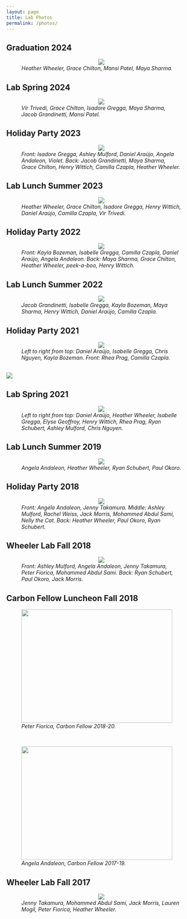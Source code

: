 ```yaml
---
layout: page
title: Lab Photos
permalink: /photos/
---
```


## Graduation 2024

<figure>
    <center><img src="{{ site.baseurl }}/images/grads2024.jpeg"/></center>
<figcaption>
<i>Heather Wheeler, Grace Chilton, Mansi Patel, Maya Sharma. </i>

</figcaption>
</figure>

## Lab Spring 2024

<figure>
    <center><img src="{{ site.baseurl }}/images/spring2024.jpeg"/></center>
<figcaption>
<i>Vir Trivedi, Grace Chilton, Isadore Gregga, Maya Sharma, Jacob Grandinetti, Mansi Patel. </i>

</figcaption>
</figure>

## Holiday Party 2023

<figure>
    <center><img src="{{ site.baseurl }}/images/lab_xmas2023.jpg"/></center>
<figcaption>
<i>Front: Isadore Gregga, Ashley Mulford, Daniel Araújo, Angela Andaleon, Violet. Back: Jacob Grandinetti, Maya Sharma, Grace Chilton, Henry Wittich, Camilla Czapla, Heather Wheeler. </i>

</figcaption>
</figure>

## Lab Lunch Summer 2023

<figure>
    <center><img src="{{ site.baseurl }}/images/lunch_june23.jpg"/></center>
<figcaption>
<i>Heather Wheeler, Grace Chilton, Isadore Gregga, Henry Wittich, Daniel Araújo, Camilla Czapla, Vir Trivedi. </i>

</figcaption>
</figure>


## Holiday Party 2022

<figure>
    <center><img src="{{ site.baseurl }}/images/fall2022_holiday.jpg"/></center>
<figcaption>
<i>Front: Kayla Bozeman, Isabelle Gregga, Camilla Czapla, Daniel Araújo, Angela Andaleon. Back: Maya Sharma, Grace Chilton, Heather Wheeler, peek-a-boo, Henry Wittich. </i>

</figcaption>
</figure>

## Lab Lunch Summer 2022

<figure>
    <center><img src="{{ site.baseurl }}/images/lunch2022.jpg"/></center>
<figcaption>
<i>Jacob Grandinetti, Isabelle Gregga, Kayla Bozeman, Maya Sharma, Henry Wittich, Daniel Araújo, Camilla Czapla. </i>

</figcaption>
</figure>


## Holiday Party 2021 
<figure>
    <center><img src="{{ site.baseurl }}/images/lab_fall2021.jpg"/></center>
<figcaption>
<i>Left to right from top: Daniel Araújo, Isabelle Gregga, Chris Nguyen, Kayla Bozeman. Front: Rhea Prag, Camilla Czapla. </i>
</figcaption>
</figure>
<br>

<img style="max-width: 400px; height: auto; " src="{{ site.baseurl }}/images/fall2021_holiday2.jpg" />




## Lab Spring 2021
<figure>
    <center><img src="{{ site.baseurl }}/images/lab-spring-2021.jpg"/></center>
<figcaption>
<i>Left to right from top: Daniel Araújo, Heather Wheeler, Isabelle Gregga, Elyse Geoffroy, Henry Wittich, Rhea Prag, Ryan Schubert, Ashley Mulford, Chris Nguyen. </i>

</figcaption>
</figure>

## Lab Lunch Summer 2019

<figure>
    <center><img src="{{ site.baseurl }}/images/beachcafe2019.jpg"/></center>
<figcaption>
<i>Angela Andaleon, Heather Wheeler, Ryan Schubert, Paul Okoro. </i>

</figcaption>
</figure>

## Holiday Party 2018

<figure>
    <center><img src="{{ site.baseurl }}/images/lab_xmas2018.jpg"/></center>
<figcaption>
<i>Front: Angela Andaleon, Jenny Takamura. Middle: Ashley Mulford, Rachel Weiss, Jack Morris, Mohammed Abdul Sami, Nelly the Cat. Back: Heather Wheeler, Paul Okoro, Ryan Schubert. </i>

</figcaption>
</figure>

## Wheeler Lab Fall 2018

<figure>
    <center><img src="{{ site.baseurl }}/images/lab_fall2018.jpg"/></center>
<figcaption>
<i>Front: Ashley Mulford, Angela Andaleon, Jenny Takamura, Peter Fiorica, Mohammed Abdul Sami. Back: Ryan Schubert, Paul Okoro, Jack Morris. </i>
</figcaption>
</figure>

## Carbon Fellow Luncheon Fall 2018

<figure>
<img src="{{ site.baseurl }}/images/peter_carbon2018.jpg" width="400px" height="300px" />
<figcaption>
        <i>Peter Fiorica, Carbon Fellow 2018-20.</i>
</figcaption>
</figure>
<br>
<figure>
<img src="{{ site.baseurl }}/images/angela_carbon2018.jpg" width="400px" height="300px" />
<figcaption>
<i>Angela Andaleon, Carbon Fellow 2017-19. </i>
</figcaption>
</figure>


## Wheeler Lab Fall 2017


<figure>
    <center><img src="{{ site.baseurl }}/images/lab_fall2017.jpg"/></center>
<figcaption>
<i>Jenny Takamura, Mohammed Abdul Sami, Jack Morris, Lauren Mogil, Peter Fiorica, Heather Wheeler. </i>
</figcaption>
</figure>





